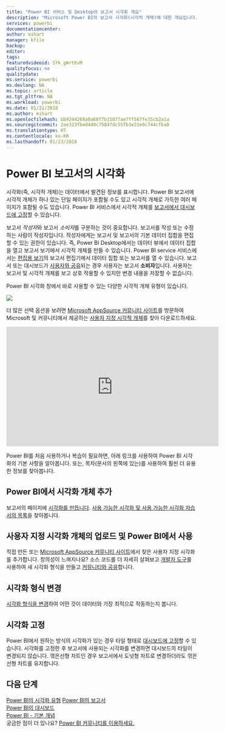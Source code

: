 ```yaml
---
title: "Power BI 서비스 및 Desktop의 보고서 시각화 개요"
description: "Microsoft Power BI의 보고서 시각화(시각적 개체)에 대한 개요입니다."
services: powerbi
documentationcenter: 
author: mihart
manager: kfile
backup: 
editor: 
tags: 
featuredvideoid: SYk_gWrtKvM
qualityfocus: no
qualitydate: 
ms.service: powerbi
ms.devlang: NA
ms.topic: article
ms.tgt_pltfrm: NA
ms.workload: powerbi
ms.date: 01/21/2018
ms.author: mihart
ms.openlocfilehash: bb9244268a0a68f7b15877ae7ff567fe35cb2a1a
ms.sourcegitcommit: 2ae323fbed440c75847dc55fb3e21e9c744cfba0
ms.translationtype: HT
ms.contentlocale: ko-KR
ms.lasthandoff: 01/23/2018
---
```

# <a name="visualizations-in-power-bi-reports"></a>Power BI 보고서의 시각화
시각화(즉, 시각적 개체)는 데이터에서 발견된 정보를 표시합니다. Power BI 보고서에 시각적 개체가 하나 있는 단일 페이지가 포함될 수도 있고 시각적 개체로 가득한 여러 페이지가 포함될 수도 있습니다. Power BI 서비스에서 시각적 개체를 [보고서에서 대시보드에 고정](service-dashboard-pin-tile-from-report.md)할 수 있습니다. 

보고서 *작성자*와 보고서 *소비자*를 구분하는 것이 중요합니다. 보고서를 작성 또는 수정하는 사람이 작성자입니다.  작성자에게는 보고서 및 보고서의 기본 데이터 집합을 편집할 수 있는 권한이 있습니다. 즉, Power BI Desktop에서는 데이터 뷰에서 데이터 집합을 열고 보고서 보기에서 시각적 개체를 만들 수 있습니다. Power BI service 서비스에서는 [편집용 보기](service-reading-view-and-editing-view.md)의 보고서 편집기에서 데이터 집합 또는 보고서를 열 수 있습니다. 보고서 또는 대시보드가 [사용자와 공유](service-shared-with-me.md)되는 경우 사용자는 보고서 **소비자**입니다. 사용자는 보고서 및 시각적 개체를 보고 상호 작용할 수 있지만 변경 내용을 저장할 수 없습니다.

Power BI 시각화 창에서 바로 사용할 수 있는 다양한 시각적 개체 유형이 있습니다. 

![](media/power-bi-report-visualizations/power-bi-visualizations.png)

더 많은 선택 옵션을 보려면 [Microsoft AppSource 커뮤니티 사이트](https://appsource.microsoft.com)를 방문하여 Microsoft 및 커뮤니티에서 제공하는 [사용자 지정 시각적 개체](https://appsource.microsoft.com/marketplace/apps?product=power-bi-visuals&page=1)를 찾아 다운로드하세요.    

<iframe width="560" height="315" src="https://www.youtube.com/embed/SYk_gWrtKvM?list=PL1N57mwBHtN0JFoKSR0n-tBkUJHeMP2cP" frameborder="0" allowfullscreen></iframe>


  Power BI를 처음 사용하거나 복습이 필요하면, 아래 링크를 사용하여 Power BI 시각화의 기본 사항을 알아봅니다.  또는, 목차(문서의 왼쪽에 있는)를 사용하여 훨씬 더 유용한 정보를 찾아봅니다.

## <a name="add-a-visualization-in-power-bi"></a>Power BI에서 시각화 개체 추가
보고서의 페이지에 [시각화를 만듭니다](power-bi-report-add-visualizations-i.md). [사용 가능한 시각화 및 사용 가능한 시각화 자습서의 목록](power-bi-visualization-types-for-reports-and-q-and-a.md)을 찾아봅니다. 

## <a name="upload-a-custom-visualization-and-use-it-in-power-bi"></a>사용자 지정 시각화 개체의 업로드 및 Power BI에서 사용
직접 만든 또는 [Microsoft AppSource 커뮤니티 사이트](https://appsource.microsoft.com/marketplace/apps?product=power-bi-visuals)에서 찾은 사용자 지정 시각화를 추가합니다. 창의성이 느껴지나요? 소스 코드를 더 자세히 살펴보고 [개발자 도구](service-custom-visuals-getting-started-with-developer-tools.md)를 사용하여 새 시각화 형식을 만들고 [커뮤니티와 공유](developer/office-store.md)합니다.

## <a name="change-the-visualization-type"></a>시각화 형식 변경
[시각화 형식을 변경](power-bi-report-change-visualization-type.md)하여 어떤 것이 데이터와 가장 최적으로 작동하는지 봅니다.

## <a name="pin-the-visualization"></a>시각화 고정
Power BI에서 원하는 방식의 시각화가 있는 경우 타일 형태로 [대시보드에 고정](service-dashboard-pin-tile-from-report.md)할 수 있습니다. 시각화를 고정한 후 보고서에 사용되는 시각화를 변경하면 대시보드의 타일이 변경되지 않습니다. 꺾은선형 차트인 경우 보고서에서 도넛형 차트로 변경하더라도 꺾은선형 차트를 유지합니다.

## <a name="next-steps"></a>다음 단계
[Power BI의 시각화 유형](power-bi-visualization-types-for-reports-and-q-and-a.md)
[Power BI의 보고서](service-reports.md)  
[Power BI의 대시보드](service-dashboards.md)  
[Power BI - 기본 개념](service-basic-concepts.md)  
궁금한 점이 더 있나요? [Power BI 커뮤니티를 이용하세요.](http://community.powerbi.com/)

